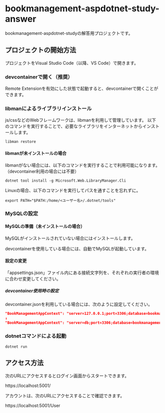 # bookmanagement-aspdotnet-study-answer  

bookmanagement-aspdotnet-studyの解答用プロジェクトです。  

## プロジェクトの開始方法

プロジェクトをVisual Studio Code（以降、VS Code）で開きます。

### devcontainerで開く（推奨）

Remote Extensionを有効にした状態で起動すると、devcontainerで開くことができます。

### libmanによるライブラリインストール

js/cssなどのWebフレームワークは、libmanを利用して管理しています。
以下のコマンドを実行することで、必要なライブラリをインターネットからインストールします。

```shell
libman restore
```

#### libmanが未インストールの場合

libmanがない場合には、以下のコマンドを実行することで利用可能になります。  
（devcontainer利用の場合には不要）

```shell
dotnet tool install -g Microsoft.Web.LibraryManager.Cli
```

Linuxの場合、以下のコマンドを実行してパスを通すことを忘れずに。

```shell
export PATH="$PATH:/home/<ユーザー名>/.dotnet/tools"
```

### MySQLの設定

#### MySQLの準備（未インストールの場合）

MySQLがインストールされていない場合にはインストールします。

devcontainerを使用している場合には、自動でMySQLが起動しています。

#### 設定の変更

「appsettings.json」ファイル内にある接続文字列を、それぞれの実行者の環境に合わせ変更してください。  

##### devcontainer使用時の設定

devcontainer.jsonを利用している場合には、次のように設定してください。

```json
"BookManagementAppContext": "server=127.0.0.1;port=3306;database=bookmanagement;user=root;password=root; Persist Security Info=False; Connect Timeout=300"
↓
"BookManagementAppContext": "server=db;port=3306;database=bookmanagement;user=root;password=root; Persist Security Info=False; Connect Timeout=300"
```

### dotnetコマンドによる起動

```shell
dotnet run
```

## アクセス方法

次のURLにアクセスするとログイン画面からスタートできます。  

https://localhost:5001/


アカウントは、次のURLにアクセスすることで確認できます。

https://localhost:5001/User

